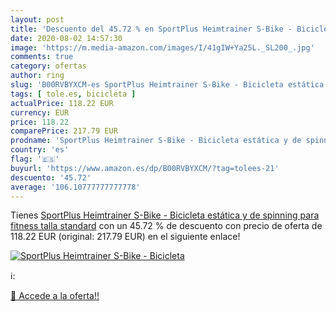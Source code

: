 ```yaml
---
layout: post
title: 'Descuento del 45.72 % en SportPlus Heimtrainer S-Bike - Bicicleta'
date: 2020-08-02 14:57:30
image: 'https://m.media-amazon.com/images/I/41gIW+Ya25L._SL200_.jpg'
comments: true
category: ofertas
author: ring
slug: 'B00RVBYXCM-es SportPlus Heimtrainer S-Bike - Bicicleta estática y de...'
tags: [ tole.es, bicicleta ]
actualPrice: 118.22 EUR
currency: EUR
price: 118.22
comparePrice: 217.79 EUR
prodname: 'SportPlus Heimtrainer S-Bike - Bicicleta estática y de spinning para fitness  talla standard'
country: 'es'
flag: '🇪🇸'
buyurl: 'https://www.amazon.es/dp/B00RVBYXCM/?tag=tolees-21'
descuento: '45.72'
average: '106.10777777777778'
---
```


Tienes [SportPlus Heimtrainer S-Bike - Bicicleta estática y de spinning para fitness  talla standard](https://www.amazon.es/dp/B00RVBYXCM/?tag=tolees-21) con un 45.72 % de descuento con precio de oferta de 118.22 EUR (original: 217.79 EUR) en el siguiente enlace!

[![SportPlus Heimtrainer S-Bike - Bicicleta](https://m.media-amazon.com/images/I/41gIW+Ya25L._SL200_.jpg)](https://www.amazon.es/dp/B00RVBYXCM/?tag=tolees-21)

ℹ️:


[🛒 Accede a la oferta!!](https://www.amazon.es/dp/B00RVBYXCM/?tag=tolees-21)
